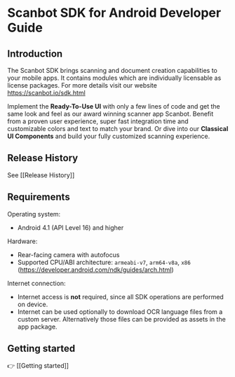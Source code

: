 # Scanbot SDK for Android Developer Guide

## Introduction

The Scanbot SDK brings scanning and document creation capabilities to your mobile apps. It contains modules which are individually licensable as license packages. For more details visit our website https://scanbot.io/sdk.html

Implement the **Ready-To-Use UI** with only a few lines of code and get the same look and feel as our award winning scanner app Scanbot. Benefit from a proven user experience, super fast integration time and customizable colors and text to match your brand. Or dive into our **Classical UI Components** and build your fully customized scanning experience.

## Release History

See [[Release History]]

## Requirements

Operating system:
- Android 4.1 (API Level 16) and higher

Hardware:
- Rear-facing camera with autofocus
- Supported CPU/ABI architecture: `armeabi-v7`, `arm64-v8a`, `x86`
  (https://developer.android.com/ndk/guides/arch.html)

Internet connection: 
- Internet access is **not** required, since all SDK operations are performed on device.
- Internet can be used optionally to download OCR language files from a custom server. Alternatively those files can be provided as assets in the app package.



## Getting started

👉 [[Getting started]]
